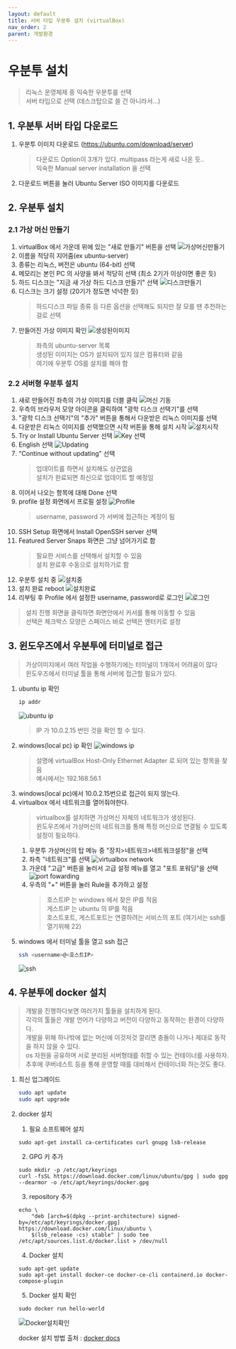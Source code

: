```yaml
---
layout: default
title: 서버 타입 우분투 설치 (virtualBox)
nav_order: 2
parent: 개발환경
---
```


# 우분투 설치
> 리눅스 운영체제 중 익숙한 우분투를 선택   
> 서버 타입으로 선택 (데스크탑으로 쓸 건 아니라서...)

## 1. 우분투 서버 타입 다운로드
1. 우분투 이미지 다운로드 (https://ubuntu.com/download/server)
    > 다운로드 Option이 3개가 있다. multipass 라는게 새로 나온 듯..   
    > 익숙한 Manual server installation 을 선택
2. 다운로드 버튼을 눌러 Ubuntu Server ISO 이미지를 다운로드


## 2. 우분투 설치 

### 2.1 가상 머신 만들기
1. virtualBox 에서 가운데 위에 있는 "새로 만들기" 버튼을 선택
    ![가상머신만들기](../image/DevEnv/ubuntu1.png)
2. 이름을 적당히 지어줌(ex ubuntu-server)
3. 종류는 리눅스, 버전은 ubuntu (64-bit) 선택
4. 메모리는 본인 PC 의 사양을 봐서 적당히 선택 (최소 2기가 이상이면 좋은 듯)
5. 하드 디스크는 "지금 새 가상 하드 디스크 만들기" 선택
    ![디스크만들기](../image/DevEnv/ubuntu2.png)
6. 디스크는 크기 설정 (20기가 정도면 넉넉한 듯)
   > 하드디스크 파일 종류 등 다른 옵션을 선택해도 되지만 잘 모를 땐 추천하는 걸로 선택
7. 만들어진 가상 이미지 확인
    ![생성된이미지](../image/DevEnv/ubuntu3.png)
    > 좌측의 ubuntu-server 목록   
    > 생성된 이미지는 OS가 설치되어 있지 않은 컴퓨터와 같음    
    > 여기에 우분투 OS를 설치를 해야 함

### 2.2 서버형 우분투 설치
1. 새로 만들어진 좌측의 가상 이미지를 더블 클릭
    ![머신 기동](../image/DevEnv/ubuntu4.png) 
2. 우측의 브라우저 모양 아이콘을 클릭하여 "광학 디스크 선택기"를 선택
3. "광학 디스크 선택기"의 "추가" 버튼을 통해서 다운받은 리눅스 이미지를 선택
4. 다운받은 리눅스 이미지를 선택했으면 시작 버튼을 통해 설치 시작
    ![설치시작](../image/DevEnv/ubuntu5.png)  
5. Try or Install Ubuntu Server 선택
    ![Key 선택](../image/DevEnv/ubuntu6.png)  
6. English 선택
    ![Updating](../image/DevEnv/ubuntu7.png)  
7. "Continue without updating" 선택
   > 업데이트를 하면서 설치해도 상관없음   
   > 설치가 완료되면 최신으로 업데이트 할 예정임   
8. 이어서 나오는 항목에 대해 Done 선택
9. profile 설정 화면에서 프로필 설정
    ![Profile](../image/DevEnv/ubuntu8.png)  
    > username, password 가 서버에 접근하는 계정이 됨
10. SSH Setup 화면에서 Install OpenSSH server 선택 
11. Featured Server Snaps 화면은 그냥 넘어가기로 함
    > 필요한 서비스를 선택해서 설치할 수 있음   
    > 설치 완료후 수동으로 설치하기로 함
12. 우분투 설치 중
    ![설치중](../image/DevEnv/ubuntu9.png)  
13. 설치 완료 reboot
    ![설치완료](../image/DevEnv/ubuntu10.png)  
14. 리부팅 후 Profile 에서 설정한 username, password로 로그인
    ![로그인](../image/DevEnv/ubuntu11.png)  


> 설치 진행 화면을 클릭하면 화면안에서 커서를 통해 이동할 수 있음   
> 선택은 체크박스 모양은 스페이스 바로 선택은 엔터키로 설정

## 3. 윈도우즈에서 우분투에 터미널로 접근 
> 가상이미지에서 여러 작업을 수행하기에는 터미널이 1개여서 어려움이 많다   
> 윈도우즈에서 터미널 툴을 통해 서버에 접근할 필요가 있다. 

1. ubuntu ip 확인
    ```sh
    ip addr
    ```
    ![ubuntu ip](../image/DevEnv/ubuntu12.png)  
     > IP 가 10.0.2.15 번인 것을 확인 할 수 있다. 
2. windows(local pc) ip 확인
    ![windows ip](../image/DevEnv/ubuntu15.png)  
    > 설명에 virtualBox Host-Only Ethernet Adapter 로 되어 있는 항목을 찾음   
    > 예시에서는 192.168.56.1 
3. windows(local pc)에서 10.0.2.15번으로 접근이 되지 않는다. 
4. virtualbox 에서 네트워크를 열어줘야한다. 
   > virtualbox를 설치하면 가상머신 자체의 네트워크가 생성된다.   
   > 윈도우즈에서 가상머신의 네트워크를 통해 특정 머신으로 연결될 수 있도록 설정이 필요하다.
    1. 우분투 가상머신의 탑 메뉴 중 "장치>네트워크>네트워크설정"을 선택
    2. 좌측 "네트워크"를 선택
    ![virtualbox network](../image/DevEnv/ubuntu13.png)  
    3. 가운데 "고급" 버튼을 눌러서 고급 설정 메뉴를 열고 "포트 포워딩"을 선택
    ![port fowarding](../image/DevEnv/ubuntu14.png)  
    4. 우측의 "+" 버튼을 눌러 Rule을 추가하고 설정
        > 호스트IP 는 windows 에서 찾은 IP를 적음   
        > 게스트IP 는 ubuntu 의 IP를 적음    
        > 호스트포트, 게스트포트는 연결하려는 서비스의 포트 (여기서는 ssh를 열기위해 22)
5. windows 에서 터미널 툴을 열고 ssh 접근
    ```sh
    ssh <username>@<호스트IP>
    ```
    ![ssh](../image/DevEnv/ubuntu16.png)  

## 4. 우분투에 docker 설치  

> 개발을 진행하다보면 여러가지 툴들을 설치하게 된다.   
> 각각의 툴들은 개발 언어가 다양하고 버전이 다양하고 동작하는 환경이 다양하다.   
> 개발을 위해 하나밖에 없는 머신에 이것저것 깔리면 충돌이 나거나 제대로 동작을 하지 않을 수 있다.   
> os 자원을 공유하며 서로 분리된 서버형태를 취할 수 있는 컨테이너를 사용하자.   
> 추후에 쿠버네스트 등을 통해 운영할 때를 대비해서 컨테이너화 하는것도 좋다.   

1. 최신 업그레이드
    ```sh
    sudo apt update
    sudo apt upgrade
    ```
2. docker 설치
    1. 필요 소프트웨어 설치
    ```
    sudo apt-get install ca-certificates curl gnupg lsb-release
    ```

    2. GPG 키 추가 
    ```
    sudo mkdir -p /etc/apt/keyrings
    curl -fsSL https://download.docker.com/linux/ubuntu/gpg | sudo gpg --dearmor -o /etc/apt/keyrings/docker.gpg
    ```

    3. repository 추가
    ```
    echo \
        "deb [arch=$(dpkg --print-architecture) signed-by=/etc/apt/keyrings/docker.gpg] https://download.docker.com/linux/ubuntu \
        $(lsb_release -cs) stable" | sudo tee /etc/apt/sources.list.d/docker.list > /dev/null
    ```

    4. Docker 설치
    ```
    sudo apt-get update
    sudo apt-get install docker-ce docker-ce-cli containerd.io docker-compose-plugin
    ```

    5. Docker 설치 확인 
    ```
    sudo docker run hello-world
    ```
    ![Docker설치확인](../image/DevEnv/ubuntu17.png)  


    docker 설치 방법 출처 : [docker docs][installdockerlink]     

    [installdockerlink]: https://docs.docker.com/engine/install/ubuntu/ "install on Ubuntu"



